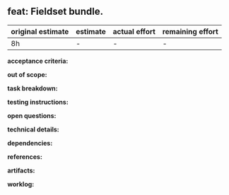 ## feat: Fieldset bundle.

| original estimate | estimate | actual effort | remaining effort |
| --- | --- | --- | --- |
| 8h | - | - | - |

**acceptance criteria:**

**out of scope:**

**task breakdown:**

**testing instructions:**

**open questions:**

**technical details:**

**dependencies:**

**references:**

**artifacts:**

**worklog:**
